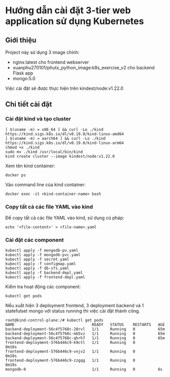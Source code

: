 # Hướng dẫn cài đặt 3-tier web application sử dụng Kubernetes
## Giới thiệu
Project này sử dụng 3 image chính: 
- nginx:latest cho frontend webserver
- xuanphu270101/phutx_python_image:k8s_exercise_v2 cho backend Flask app
- mongo:5.0

Việc cài đặt sẽ được thực hiện trên kindest/node:v1.22.0
## Chi tiết cài đặt
### Cài đặt kind và tạo cluster
```commandline
[ $(uname -m) = x86_64 ] && curl -Lo ./kind https://kind.sigs.k8s.io/dl/v0.19.0/kind-linux-amd64
[ $(uname -m) = aarch64 ] && curl -Lo ./kind https://kind.sigs.k8s.io/dl/v0.19.0/kind-linux-arm64
chmod +x ./kind
sudo mv ./kind /usr/local/bin/kind
kind create cluster --image kindest/node:v1.22.0
```
Xem tên kind container: 
```commandline
docker ps
```
Vào command line của kind container:
```commandline
docker exec -it <kind-container-name> bash
```
### Copy tất cả các file YAML vào kind
Để copy tất cả các file YAML vào kind, sử dụng cú pháp:
```commandline
echo '<file-content>' > <file-name>.yaml
```
### Cài đặt các component
```commandline
kubectl apply -f mongodb-pv.yaml
kubectl apply -f mongodb-pvc.yaml
kubectl apply -f secret.yaml
kubectl apply -f configmap.yaml
kubectl apply -f db-sfs.yaml
kubectl apply -f backend-depl.yaml
kubectl apply -f frontend-depl.yaml
```
Kiểm tra hoạt động các component:
```commandline
kubectl get pods
```
Nếu xuất hiện 3 deployment frontend, 3 deployment backend và 1 statefulset mongo với status running thì việc cài đặt thành công.
```commandline
root@kind-control-plane:/# kubectl get pods
NAME                                  READY   STATUS    RESTARTS   AGE
backend-deployment-56c4f5768c-28rvl   1/1     Running   0          65m
backend-deployment-56c4f5768c-mb5vz   1/1     Running   0          65m
backend-deployment-56c4f5768c-qhrh7   1/1     Running   0          65m
frontend-deployment-576b446c9-k9ctl   1/1     Running   0          8m10s
frontend-deployment-576b446c9-vnjv2   1/1     Running   0          8m10s
frontend-deployment-576b446c9-zzgqg   1/1     Running   0          8m10s
mongodb-0                             1/1     Running   0          6s

```